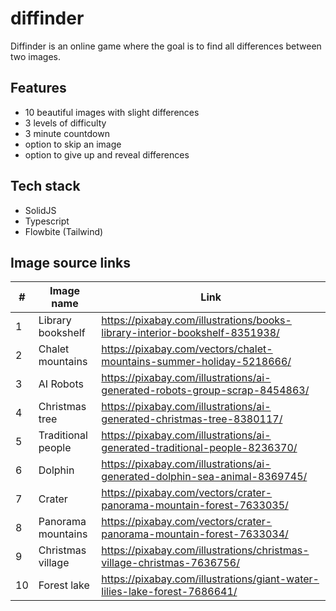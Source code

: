 # diffinder

Diffinder is an online game where the goal is to find all differences between two images.

## Features

- 10 beautiful images with slight differences
- 3 levels of difficulty
- 3 minute countdown
- option to skip an image
- option to give up and reveal differences

## Tech stack

- SolidJS
- Typescript
- Flowbite (Tailwind)

## Image source links

| #   | Image name         | Link                                                                        |
| --- | ------------------ | --------------------------------------------------------------------------- |
| 1   | Library bookshelf  | https://pixabay.com/illustrations/books-library-interior-bookshelf-8351938/ |
| 2   | Chalet mountains   | https://pixabay.com/vectors/chalet-mountains-summer-holiday-5218666/        |
| 3   | AI Robots          | https://pixabay.com/illustrations/ai-generated-robots-group-scrap-8454863/  |
| 4   | Christmas tree     | https://pixabay.com/illustrations/ai-generated-christmas-tree-8380117/      |
| 5   | Traditional people | https://pixabay.com/illustrations/ai-generated-traditional-people-8236370/  |
| 6   | Dolphin            | https://pixabay.com/illustrations/ai-generated-dolphin-sea-animal-8369745/  |
| 7   | Crater             | https://pixabay.com/vectors/crater-panorama-mountain-forest-7633035/        |
| 8   | Panorama mountains | https://pixabay.com/vectors/crater-panorama-mountain-forest-7633034/        |
| 9   | Christmas village  | https://pixabay.com/illustrations/christmas-village-christmas-7636756/      |
| 10  | Forest lake        | https://pixabay.com/illustrations/giant-water-lilies-lake-forest-7686641/   |
